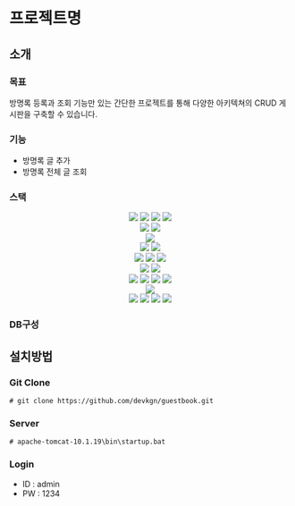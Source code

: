 # 프로젝트명

## 소개

### 목표
방명록 등록과 조회 기능만 있는 간단한 프로젝트를 통해 다양한 아키텍쳐의 CRUD 게시판을 구축할 수 있습니다.

### 기능
- 방명록 글 추가
- 방명록 전체 글 조회

### 스택
<div style="margin: 0 auto; text-align: center;" align= "left"> 
  <img src="https://img.shields.io/badge/java-%23ED8B00.svg?style=for-the-badge&logo=openjdk&logoColor=white">
  <img src="https://img.shields.io/badge/html5-%23E34F26.svg?style=for-the-badge&logo=html5&logoColor=white">
  <img src="https://img.shields.io/badge/css3-%231572B6.svg?style=for-the-badge&logo=css3&logoColor=white">
  <img src="https://img.shields.io/badge/javascript-%23323330.svg?style=for-the-badge&logo=javascript&logoColor=%23F7DF1E">
  <br>
  <img src="https://img.shields.io/badge/Apache%20Maven-C71A36?style=for-the-badge&logo=Apache%20Maven&logoColor=white">
  <img src="https://img.shields.io/badge/Gradle-02303A.svg?style=for-the-badge&logo=Gradle&logoColor=white">
  <br>
  <img src="https://img.shields.io/badge/Mybatis-181717.svg?style=for-the-badge&logo=Mybatis&logoColor=white"><br>
  <img src="https://img.shields.io/badge/spring-%236DB33F.svg?style=for-the-badge&logo=spring&logoColor=white">
  <img src="https://img.shields.io/badge/spring%20boot-%236DB33F.svg?style=for-the-badge&logo=springboot&logoColor=white"><br>
  <img src="https://img.shields.io/badge/IntelliJIDEA-000000.svg?style=for-the-badge&logo=intellij-idea&logoColor=white">
  <img src="https://img.shields.io/badge/Eclipse-FE7A16.svg?style=for-the-badge&logo=Eclipse&logoColor=white">
  <img src="https://img.shields.io/badge/Visual%20Studio%20Code-0078d7.svg?style=for-the-badge&logo=visual-studio-code&logoColor=white"><br>
  <img src="https://img.shields.io/badge/MariaDB-003545?style=for-the-badge&logo=mariadb&logoColor=white">
  <img src="https://img.shields.io/badge/Oracle-F80000?style=for-the-badge&logo=oracle&logoColor=white"><br>
  <img src="https://img.shields.io/badge/jquery-%230769AD.svg?style=for-the-badge&logo=jquery&logoColor=white">
  <img src="https://img.shields.io/badge/bootstrap-%238511FA.svg?style=for-the-badge&logo=bootstrap&logoColor=white">
  <img src="https://img.shields.io/badge/JSP-3776AB.svg?style=for-the-badge&logo=JSP&logoColor=white">
  <img src="https://img.shields.io/badge/JSON-3776AB.svg?style=for-the-badge&logo=JSON&logoColor=white"><br>
  <img src="https://img.shields.io/badge/apache%20tomcat-%23F8DC75.svg?style=for-the-badge&logo=apache-tomcat&logoColor=black"><br>
  <img src="https://img.shields.io/badge/AWS-%23FF9900.svg?style=for-the-badge&logo=amazon-aws&logoColor=white">
  <img src="https://img.shields.io/badge/docker-%230db7ed.svg?style=for-the-badge&logo=docker&logoColor=white">
  <img src="https://img.shields.io/badge/jenkins-%232C5263.svg?style=for-the-badge&logo=jenkins&logoColor=white">
  <img src="https://img.shields.io/badge/github-%23121011.svg?style=for-the-badge&logo=github&logoColor=white">

</div>

### DB구성


## 설치방법
### Git Clone
```
# git clone https://github.com/devkgn/guestbook.git
```
### Server
```
# apache-tomcat-10.1.19\bin\startup.bat
```
### Login
- ID : admin
- PW : 1234





